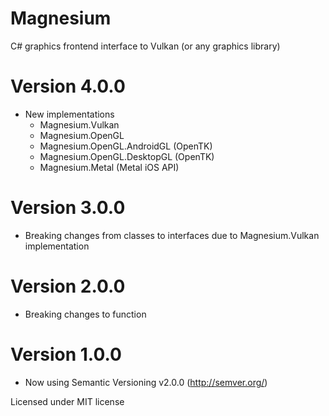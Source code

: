 # Magnesium

C# graphics frontend interface to Vulkan (or any graphics library)

# Version 4.0.0
 - New implementations
	- Magnesium.Vulkan
	- Magnesium.OpenGL
	- Magnesium.OpenGL.AndroidGL (OpenTK)	
	- Magnesium.OpenGL.DesktopGL (OpenTK)
	- Magnesium.Metal (Metal iOS API)

# Version 3.0.0
 - Breaking changes from classes to interfaces due to Magnesium.Vulkan implementation 

# Version 2.0.0
 - Breaking changes to function

# Version 1.0.0

 - Now using Semantic Versioning v2.0.0 (http://semver.org/)

Licensed under MIT license